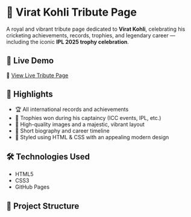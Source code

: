 # 🏏 Virat Kohli Tribute Page

A royal and vibrant tribute page dedicated to **Virat Kohli**, celebrating his cricketing achievements, records, trophies, and legendary career — including the iconic **IPL 2025 trophy celebration**.

## 🚀 Live Demo

🔗 [View Live Tribute Page](https://shekhardegala.github.io/OIBSIP/level2-task2/)

## 📸 Highlights

- 🏆 All international records and achievements
- 🥇 Trophies won during his captaincy (ICC events, IPL, etc.)
- 📸 High-quality images and a majestic, vibrant layout
- 📖 Short biography and career timeline
- 🎨 Styled using HTML & CSS with an appealing modern design

## 🛠️ Technologies Used

- HTML5
- CSS3
- GitHub Pages

## 📂 Project Structure

